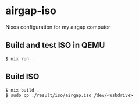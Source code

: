 # airgap-iso
Nixos configuration for my airgap computer

## Build and test ISO in QEMU

```console
$ nix run .
```

## Build ISO

```console
$ nix build .
$ sudo cp ./result/iso/airgap.iso /dev/<usbdrive>
```

